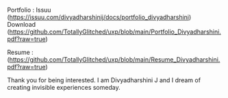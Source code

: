 Portfolio : Issuu (https://issuu.com/divyadharshinij/docs/portfolio_divyadharshini) <br>
            Download (https://github.com/TotallyGlitched/uxp/blob/main/Portfolio_Divyadharshini.pdf?raw=true)

Resume : (https://github.com/TotallyGlitched/uxp/blob/main/Resume_Divyadharshini.pdf?raw=true)

Thank you for being interested. I am Divyadharshini J and I dream of creating invisible experiences someday.
